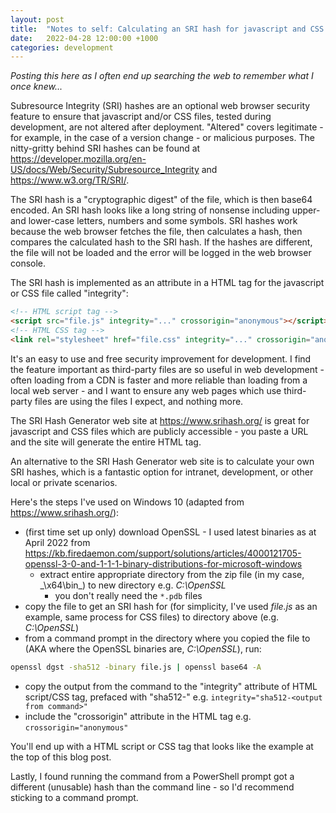 ```yaml
---
layout: post
title:  "Notes to self: Calculating an SRI hash for javascript and CSS files"
date:   2022-04-28 12:00:00 +1000
categories: development
---
```

_Posting this here as I often end up searching the web to remember what I once knew..._

Subresource Integrity (SRI) hashes are an optional web browser security feature to ensure that javascript and/or CSS files, tested during development, are not altered after deployment. "Altered" covers legitimate - for example, in the case of a version change - or malicious purposes. The nitty-gritty behind SRI hashes can be found at <https://developer.mozilla.org/en-US/docs/Web/Security/Subresource_Integrity> and <https://www.w3.org/TR/SRI/>.

The SRI hash is a "cryptographic digest" of the file, which is then base64 encoded. An SRI hash looks like a long string of nonsense including upper- and lower-case letters, numbers and some symbols. SRI hashes work because the web browser fetches the file, then calculates a hash, then compares the calculated hash to the SRI hash. If the hashes are different, the file will not be loaded and the error will be logged in the web browser console.

The SRI hash is implemented as an attribute in a HTML tag for the javascript or CSS file called "integrity":

```html
<!-- HTML script tag -->
<script src="file.js" integrity="..." crossorigin="anonymous"></script>
<!-- HTML CSS tag -->
<link rel="stylesheet" href="file.css" integrity="..." crossorigin="anonymous" />
```

It's an easy to use and free security improvement for development. I find the feature important as third-party files are so useful in web development - often loading from a CDN is faster and more reliable than loading from a local web server - and I want to ensure any web pages which use third-party files are using the files I expect, and nothing more.

The SRI Hash Generator web site at <https://www.srihash.org/> is great for javascript and CSS files which are publicly accessible - you paste a URL and the site will generate the entire HTML tag.

An alternative to the SRI Hash Generator web site is to calculate your own SRI hashes, which is a fantastic option for intranet, development, or other local or private scenarios.

Here's the steps I've used on Windows 10 (adapted from <https://www.srihash.org/>):

- (first time set up only) download OpenSSL - I used latest binaries as at April 2022 from <https://kb.firedaemon.com/support/solutions/articles/4000121705-openssl-3-0-and-1-1-1-binary-distributions-for-microsoft-windows>
  - extract entire appropriate directory from the zip file (in my case, _\x64\bin\_) to new directory e.g. _C:\OpenSSL_
    - you don't really need the `*.pdb` files
- copy the file to get an SRI hash for (for simplicity, I've used _file.js_ as an example, same process for CSS files) to directory above (e.g. _C:\OpenSSL_)
- from a command prompt in the directory where you copied the file to (AKA where the OpenSSL binaries are, _C:\OpenSSL_), run:

```bash
openssl dgst -sha512 -binary file.js | openssl base64 -A
```

- copy the output from the command to the "integrity" attribute of HTML script/CSS tag, prefaced with "sha512-" e.g. `integrity="sha512-<output from command>"`
- include the "crossorigin" attribute in the HTML tag e.g. `crossorigin="anonymous"`

You'll end up with a HTML script or CSS tag that looks like the example at the top of this blog post.

Lastly, I found running the command from a PowerShell prompt got a different (unusable) hash than the command line - so I'd recommend sticking to a command prompt.